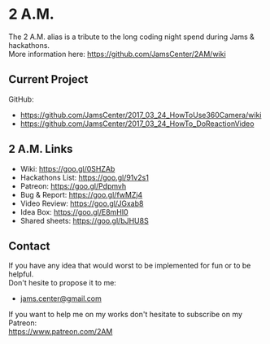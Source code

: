 # 2 A.M.

The 2 A.M. alias is a tribute to the long coding night spend during Jams & hackathons.    
More information here: https://github.com/JamsCenter/2AM/wiki

## Current Project

GitHub: 
- https://github.com/JamsCenter/2017_03_24_HowToUse360Camera/wiki   
- https://github.com/JamsCenter/2017_03_24_HowTo_DoReactionVideo   


## 2 A.M. Links
- Wiki:             https://goo.gl/0SHZAb  
- Hackathons List:  https://goo.gl/91v2s1   
- Patreon:          https://goo.gl/Pdpmvh   
- Bug & Report:     https://goo.gl/fwMZj4  
- Video Review:     https://goo.gl/JGxab8  
- Idea Box:         https://goo.gl/E8mHI0
- Shared sheets:    https://goo.gl/bJHU8S

## Contact
If you have any idea that would worst to be implemented for fun or to be helpful.  
Don't hesite to propose it to me:  
- jams.center@gmail.com   

If you want to help me on my works don't hesitate to subscribe on my Patreon:   
https://www.patreon.com/2AM  
